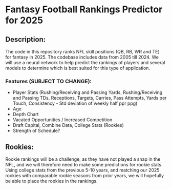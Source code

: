 # Fantasy Football Rankings Predictor for 2025

## Description:

The code in this repository ranks NFL skill positions (QB, RB, WR and TE) for fantasy in 2025. The codebase includes data from 2005 till 2024. We will use a neural network to help predict the rankings of players and several models to determine which is best suited for this type of application.

### Features (SUBJECT TO CHANGE):

- Player Stats (Rushing/Receiving and Passing Yards, Rushing/Receiving and Passing TDs, Receptions, Targets, Carries, Pass Attempts, Yards per Touch, Consistency - Std deviation of weekly half ppr ppg)
- Age
- Depth Chart
- Vacated Opportunities / Increased Competition
- Draft Capital, Combine Data, College Stats (Rookies)
- Strength of Schedule?


## Rookies:

Rookie rankings will be a challenge, as they have not played a snap in the NFL, and we will therefore need to make some predictions for rookie stats. Using college stats from the previous 5-10 years, and matching our 2025 rookies with comparable rookie seasons from prior years, we will hopefully be able to place the rookies in the rankings.
